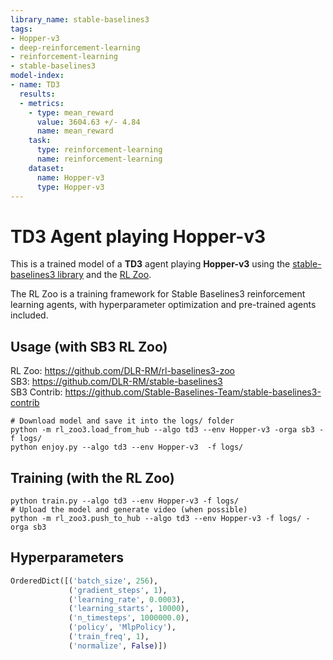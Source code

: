 ```yaml
---
library_name: stable-baselines3
tags:
- Hopper-v3
- deep-reinforcement-learning
- reinforcement-learning
- stable-baselines3
model-index:
- name: TD3
  results:
  - metrics:
    - type: mean_reward
      value: 3604.63 +/- 4.84
      name: mean_reward
    task:
      type: reinforcement-learning
      name: reinforcement-learning
    dataset:
      name: Hopper-v3
      type: Hopper-v3
---
```


# **TD3** Agent playing **Hopper-v3**
This is a trained model of a **TD3** agent playing **Hopper-v3**
using the [stable-baselines3 library](https://github.com/DLR-RM/stable-baselines3)
and the [RL Zoo](https://github.com/DLR-RM/rl-baselines3-zoo).

The RL Zoo is a training framework for Stable Baselines3
reinforcement learning agents,
with hyperparameter optimization and pre-trained agents included.

## Usage (with SB3 RL Zoo)

RL Zoo: https://github.com/DLR-RM/rl-baselines3-zoo<br/>
SB3: https://github.com/DLR-RM/stable-baselines3<br/>
SB3 Contrib: https://github.com/Stable-Baselines-Team/stable-baselines3-contrib

```
# Download model and save it into the logs/ folder
python -m rl_zoo3.load_from_hub --algo td3 --env Hopper-v3 -orga sb3 -f logs/
python enjoy.py --algo td3 --env Hopper-v3  -f logs/
```

## Training (with the RL Zoo)
```
python train.py --algo td3 --env Hopper-v3 -f logs/
# Upload the model and generate video (when possible)
python -m rl_zoo3.push_to_hub --algo td3 --env Hopper-v3 -f logs/ -orga sb3
```

## Hyperparameters
```python
OrderedDict([('batch_size', 256),
             ('gradient_steps', 1),
             ('learning_rate', 0.0003),
             ('learning_starts', 10000),
             ('n_timesteps', 1000000.0),
             ('policy', 'MlpPolicy'),
             ('train_freq', 1),
             ('normalize', False)])
```

